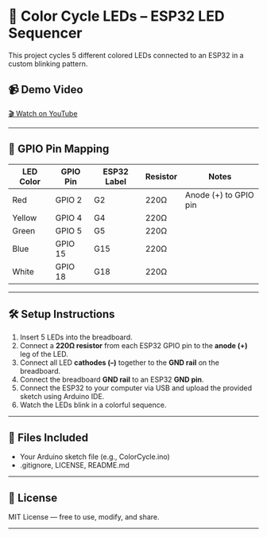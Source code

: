 # 🌈 Color Cycle LEDs – ESP32 LED Sequencer

This project cycles 5 different colored LEDs connected to an ESP32 in a custom blinking pattern.

## 📹 Demo Video

[🎬 Watch on YouTube]((https://youtu.be/d5PiSChZWos))

---

## 🔌 GPIO Pin Mapping

| LED Color | GPIO Pin | ESP32 Label | Resistor | Notes                    |
|-----------|----------|-------------|----------|--------------------------|
| Red       | GPIO 2   | G2          | 220Ω     | Anode (+) to GPIO pin    |
| Yellow    | GPIO 4   | G4          | 220Ω     |                          |
| Green     | GPIO 5   | G5          | 220Ω     |                          |
| Blue      | GPIO 15  | G15         | 220Ω     |                          |
| White     | GPIO 18  | G18         | 220Ω     |                          |

---

## 🛠️ Setup Instructions

1. Insert 5 LEDs into the breadboard.  
2. Connect a **220Ω resistor** from each ESP32 GPIO pin to the **anode (+)** leg of the LED.  
3. Connect all LED **cathodes (–)** together to the **GND rail** on the breadboard.  
4. Connect the breadboard **GND rail** to an ESP32 **GND pin**.  
5. Connect the ESP32 to your computer via USB and upload the provided sketch using Arduino IDE.  
6. Watch the LEDs blink in a colorful sequence.

---

## 📁 Files Included

- Your Arduino sketch file (e.g., ColorCycle.ino)  
- .gitignore, LICENSE, README.md

---

## 📃 License

MIT License — free to use, modify, and share.

---
